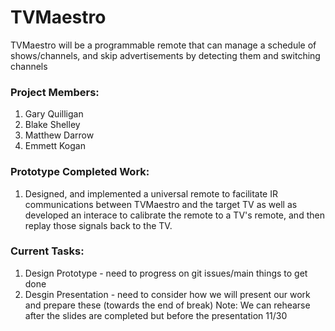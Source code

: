 # TVMaestro
TVMaestro will be a programmable remote that can manage a schedule of shows/channels, and skip advertisements by detecting them and switching channels

### Project Members:
1. Gary Quilligan
2. Blake Shelley
3. Matthew Darrow
4. Emmett Kogan

### Prototype Completed Work:
1. Designed, and implemented a universal remote to facilitate IR communications between TVMaestro and the target TV as well as developed an interace to calibrate the remote to a TV's remote, and then replay those signals back to the TV.

### Current Tasks:
1. Design Prototype - need to progress on git issues/main things to get done
2. Desgin Presentation - need to consider how we will present our work and prepare these (towards the end of break)
	Note: We can rehearse after the slides are completed but before the presentation 11/30
